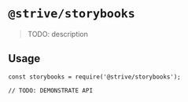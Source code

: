 # `@strive/storybooks`

> TODO: description

## Usage

```
const storybooks = require('@strive/storybooks');

// TODO: DEMONSTRATE API
```
